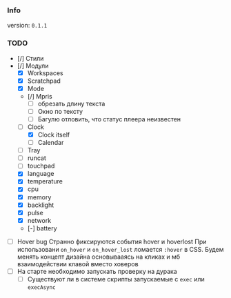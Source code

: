 ### Info
version: `0.1.1`

### TODO
- [/] Стили
- [/] Модули
    - [x] Workspaces
    - [x] Scratchpad
    - [x] Mode
    - [/] Mpris
        - [ ] обрезать длину текста
        - [ ] Окно по тексту
        - [ ] Багулю отловить, что статус плеера неизвестен
    - [ ] Clock
        - [x] Clock itself
        - [ ] Calendar
    - [ ] Tray
    - [ ] runcat
    - [ ] touchpad
    - [x] language
    - [x] temperature
    - [x] cpu
    - [x] memory
    - [x] backlight
    - [x] pulse
    - [x] network
    - [-] battery
- [ ] Hover bug
    Странно фиксируются события hover и hoverlost
    При использовани `on_hover` и `on_hover_lost` ломается `:hover` в CSS. Будем менять концепт дизайна основывааясь на кликах и мб взаимодействии клавой вместо ховеров
- [ ] На старте необходимо запускать проверку на дурака
    - [ ] Существуют ли в системе скрипты запускаемые с `exec` или `execAsync`
